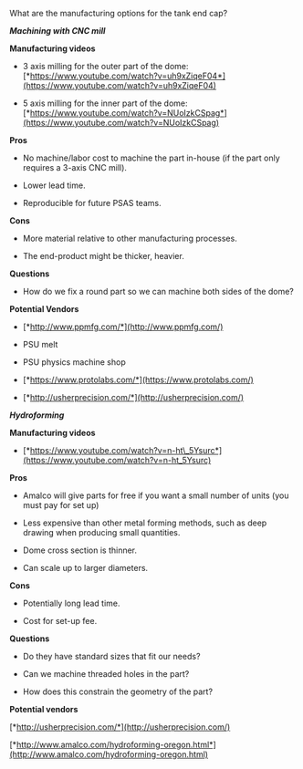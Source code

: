 What are the manufacturing options for the tank end cap?

***Machining with CNC mill***

**Manufacturing videos**

-   3 axis milling for the outer part of the dome: [*https://www.youtube.com/watch?v=uh9xZiqeF04*](https://www.youtube.com/watch?v=uh9xZiqeF04)

-   5 axis milling for the inner part of the dome: [*https://www.youtube.com/watch?v=NUoIzkCSpag*](https://www.youtube.com/watch?v=NUoIzkCSpag)

**Pros**

-   No machine/labor cost to machine the part in-house (if the part only requires a 3-axis CNC mill).

-   Lower lead time.

-   Reproducible for future PSAS teams.

**Cons**

-   More material relative to other manufacturing processes.

-   The end-product might be thicker, heavier.

**Questions**

-   How do we fix a round part so we can machine both sides of the dome?

**Potential Vendors**

-   [*http://www.ppmfg.com/*](http://www.ppmfg.com/)

-   PSU melt

-   PSU physics machine shop

-   [*https://www.protolabs.com/*](https://www.protolabs.com/)

-   [*http://usherprecision.com/*](http://usherprecision.com/)

***Hydroforming***

**Manufacturing videos**

-   [*https://www.youtube.com/watch?v=n-ht\_5Ysurc*](https://www.youtube.com/watch?v=n-ht_5Ysurc)

**Pros**

-   Amalco will give parts for free if you want a small number of units (you must pay for set up)

-   Less expensive than other metal forming methods, such as deep drawing when producing small quantities.

-   Dome cross section is thinner.

-   Can scale up to larger diameters.

**Cons**

-   Potentially long lead time.

-   Cost for set-up fee.

**Questions**

-   Do they have standard sizes that fit our needs?

-   Can we machine threaded holes in the part?

-   How does this constrain the geometry of the part?

**Potential vendors**

[*http://usherprecision.com/*](http://usherprecision.com/)

[*http://www.amalco.com/hydroforming-oregon.html*](http://www.amalco.com/hydroforming-oregon.html)

<span id="_gjdgxs" class="anchor"></span>
